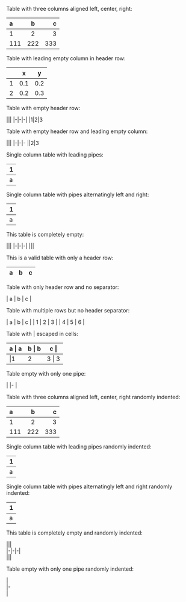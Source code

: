 Table with three columns aligned left, center, right:

| a | b | c |
|:--|:-:|--:|
| 1 | 2 | 3 |
|111|222|333|

Table with leading empty column in header row:

|| x | y |
| - | - | - |
| 1 |0.1|0.2|
| 2 |0.2|0.3|

Table with empty header row:

|||
|-|-|-|
|1|2|3

Table with empty header row and leading empty column:

|||
|-|-|-
||2|3

Single column table with leading pipes:

|1
|-
|a

Single column table with pipes alternatingly left and right:

1|
|:-
a|

This table is completely empty:

|||
|-|-|-|
|||

This is a valid table with only a header row:

| a | b | c |
|---|---|---|

Table with only header row and no separator:

| a | b | c |

Table with multiple rows but no header separator:

| a | b | c |
| 1 | 2 | 3 |
| 4 | 5 | 6 |

Table with \| escaped in cells:

| a \| a | b \| b | c \|
|-|-|-
\|1 | 2 | 3 \| 3

Table empty with only one pipe:

|
|-
|

Table with three columns aligned left, center, right randomly indented:

   | a | b | c |    
   |:--|:-:|--:|       
   | 1 | 2 | 3 |   
 |111|222|333|   

Single column table with leading pipes randomly indented:

 |1 
  |-   
   |a  

Single column table with pipes alternatingly left and right randomly indented:

   1| 
  |:-  
 a| 

This table is completely empty and randomly indented:

 |||  
   |-|-|-|      
  |||   

Table empty with only one pipe randomly indented:

 |   
   |-   
  |    
